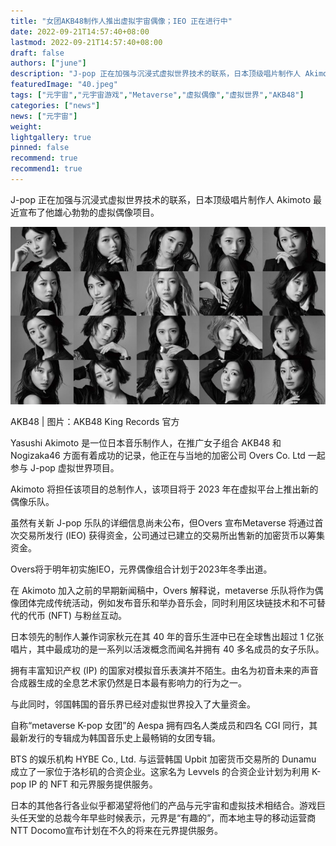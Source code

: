 ```yaml
---
title: "女团AKB48制作人推出虚拟宇宙偶像；IEO 正在进行中"
date: 2022-09-21T14:57:40+08:00
lastmod: 2022-09-21T14:57:40+08:00
draft: false
authors: ["june"]
description: "J-pop 正在加强与沉浸式虚拟世界技术的联系，日本顶级唱片制作人 Akimoto 最近宣布了他雄心勃勃的虚拟偶像项目。"
featuredImage: "40.jpeg"
tags: ["元宇宙","元宇宙游戏","Metaverse","虚拟偶像","虚拟世界","AKB48"]
categories: ["news"]
news: ["元宇宙"]
weight: 
lightgallery: true
pinned: false
recommend: true
recommend1: true
---
```


J-pop 正在加强与沉浸式虚拟世界技术的联系，日本顶级唱片制作人 Akimoto 最近宣布了他雄心勃勃的虚拟偶像项目。

![AKB48 宣传图片 |  女团AKB48制作人推出虚拟宇宙偶像； IEO 工作中 |  AKB48、秋元泰、J-pop metaverse](39.jpeg)

AKB48 | 图片：AKB48 King Records 官方

Yasushi Akimoto 是一位日本音乐制作人，在推广女子组合 AKB48 和 Nogizaka46 方面有着成功的记录，他正在与当地的加密公司 Overs Co. Ltd 一起参与 J-pop 虚拟世界项目。

Akimoto 将担任该项目的总制作人，该项目将于 2023 年在虚拟平台上推出新的偶像乐队。

虽然有关新 J-pop 乐队的详细信息尚未公布，但Overs 宣布Metaverse 将通过首次交易所发行 (IEO) 获得资金，公司通过已建立的交易所出售新的加密货币以筹集资金。 

Overs将于明年初实施IEO，元界偶像组合计划于2023年冬季出道。

在 Akimoto 加入之前的早期新闻稿中，Overs 解释说，metaverse 乐队将作为偶像团体完成传统活动，例如发布音乐和举办音乐会，同时利用区块链技术和不可替代的代币 (NFT) 与粉丝互动。

日本领先的制作人兼作词家秋元在其 40 年的音乐生涯中已在全球售出超过 1 亿张唱片，其中最成功的是一系列以活泼概念而闻名并拥有 40 多名成员的女子乐队。

拥有丰富知识产权 (IP) 的国家对模拟音乐表演并不陌生。由名为初音未来的声音合成器生成的全息艺术家仍然是日本最有影响力的行为之一。

与此同时，邻国韩国的音乐界已经对虚拟世界投入了大量资金。 

自称“metaverse K-pop 女团”的 Aespa 拥有四名人类成员和四名 CGI 同行，其最新发行的专辑成为韩国音乐史上最畅销的女团专辑。 

BTS 的娱乐机构 HYBE Co., Ltd. 与运营韩国 Upbit 加密货币交易所的 Dunamu 成立了一家位于洛杉矶的合资企业。这家名为 Levvels 的合资企业计划为利用 K-pop IP 的 NFT 和元界服务提供服务。

日本的其他各行各业似乎都渴望将他们的产品与元宇宙和虚拟技术相结合。游戏巨头任天堂的总裁今年早些时候表示，元界是“有趣的”，而本地主导的移动运营商NTT Docomo宣布计划在不久的将来在元界提供服务。